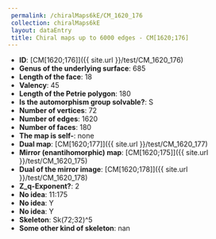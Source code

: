 ```yaml
--- 
 permalink: /chiralMaps6kE/CM_1620_176 
 collection: chiralMaps6kE
 layout: dataEntry
 title: Chiral maps up to 6000 edges - CM[1620;176]
---
```


- **ID**: [CM[1620;176]]({{ site.url }}/test/CM_1620_176)
- **Genus of the underlying surface**: 685
- **Length of the face**: 18
- **Valency**: 45
- **Length of the Petrie polygon**: 180
- **Is the automorphism group solvable?**: S
- **Number of vertices**: 72
- **Number of edges**: 1620
- **Number of faces**: 180
- **The map is self-**: none
- **Dual map**: [CM[1620;177]]({{ site.url }}/test/CM_1620_177)
- **Mirror (enantihomorphic) map**: [CM[1620;175]]({{ site.url }}/test/CM_1620_175)
- **Dual of the mirror image**: [CM[1620;178]]({{ site.url }}/test/CM_1620_178)
- **Z_q-Exponent?**: 2
- **No idea**:  11:175
- **No idea**: Y
- **No idea**: Y
- **Skeleton**: Sk(72;32)^5
- **Some other kind of skeleton**: nan
